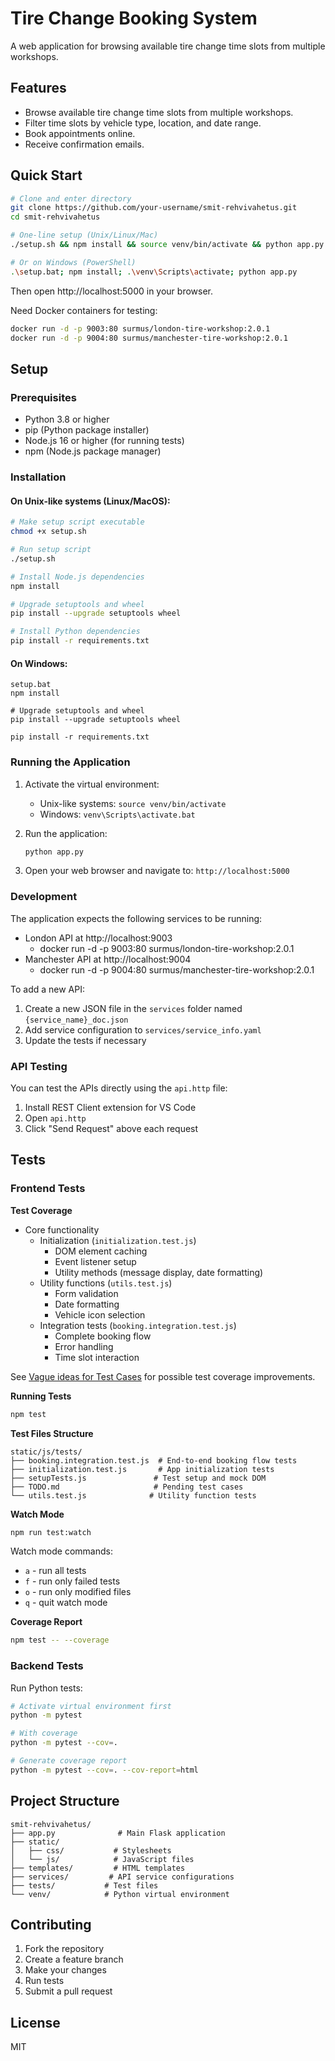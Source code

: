 # Tire Change Booking System

A web application for browsing available tire change time slots from multiple workshops.

## Features

-   Browse available tire change time slots from multiple workshops.
-   Filter time slots by vehicle type, location, and date range.
-   Book appointments online.
-   Receive confirmation emails.

## Quick Start
```bash
# Clone and enter directory
git clone https://github.com/your-username/smit-rehvivahetus.git
cd smit-rehvivahetus

# One-line setup (Unix/Linux/Mac)
./setup.sh && npm install && source venv/bin/activate && python app.py

# Or on Windows (PowerShell)
.\setup.bat; npm install; .\venv\Scripts\activate; python app.py
```
Then open http://localhost:5000 in your browser.

Need Docker containers for testing:
```bash
docker run -d -p 9003:80 surmus/london-tire-workshop:2.0.1
docker run -d -p 9004:80 surmus/manchester-tire-workshop:2.0.1
```

## Setup

### Prerequisites
- Python 3.8 or higher
- pip (Python package installer)
- Node.js 16 or higher (for running tests)
- npm (Node.js package manager)

### Installation

#### On Unix-like systems (Linux/MacOS):
```bash
# Make setup script executable
chmod +x setup.sh

# Run setup script
./setup.sh

# Install Node.js dependencies
npm install

# Upgrade setuptools and wheel
pip install --upgrade setuptools wheel

# Install Python dependencies
pip install -r requirements.txt
```

#### On Windows:
```batch
setup.bat
npm install

# Upgrade setuptools and wheel
pip install --upgrade setuptools wheel

pip install -r requirements.txt
```

### Running the Application

1. Activate the virtual environment:
   - Unix-like systems: `source venv/bin/activate`
   - Windows: `venv\Scripts\activate.bat`

2. Run the application:
   ```bash
   python app.py
   ```

3. Open your web browser and navigate to: `http://localhost:5000`

### Development

The application expects the following services to be running:
- London API at http://localhost:9003
  - docker run -d -p 9003:80 surmus/london-tire-workshop:2.0.1
- Manchester API at http://localhost:9004
  - docker run -d -p 9004:80 surmus/manchester-tire-workshop:2.0.1

To add a new API:
1. Create a new JSON file in the `services` folder named `{service_name}_doc.json`
2. Add service configuration to `services/service_info.yaml`
3. Update the tests if necessary

### API Testing
You can test the APIs directly using the `api.http` file:
1. Install REST Client extension for VS Code
2. Open `api.http`
3. Click "Send Request" above each request

## Tests

### Frontend Tests

**Test Coverage**
- Core functionality
  - Initialization (`initialization.test.js`)
    - DOM element caching
    - Event listener setup
    - Utility methods (message display, date formatting)
  - Utility functions (`utils.test.js`)
    - Form validation
    - Date formatting
    - Vehicle icon selection
  - Integration tests (`booking.integration.test.js`)
    - Complete booking flow
    - Error handling
    - Time slot interaction

See [Vague ideas for Test Cases](static/js/tests/TODO.md) for possible test coverage improvements.

**Running Tests**
```bash
npm test
```

**Test Files Structure**
```
static/js/tests/
├── booking.integration.test.js  # End-to-end booking flow tests
├── initialization.test.js       # App initialization tests
├── setupTests.js               # Test setup and mock DOM
├── TODO.md                     # Pending test cases
└── utils.test.js              # Utility function tests
```

**Watch Mode**
```bash
npm run test:watch
```

Watch mode commands:
- `a` - run all tests
- `f` - run only failed tests
- `o` - run only modified files
- `q` - quit watch mode

**Coverage Report**
```bash
npm test -- --coverage
```

### Backend Tests

Run Python tests:
```bash
# Activate virtual environment first
python -m pytest

# With coverage
python -m pytest --cov=.

# Generate coverage report
python -m pytest --cov=. --cov-report=html
```

## Project Structure

```
smit-rehvivahetus/
├── app.py              # Main Flask application
├── static/
│   ├── css/           # Stylesheets
│   └── js/            # JavaScript files
├── templates/         # HTML templates
├── services/         # API service configurations
├── tests/           # Test files
└── venv/            # Python virtual environment
```

## Contributing

1. Fork the repository
2. Create a feature branch
3. Make your changes
4. Run tests
5. Submit a pull request

## License

MIT